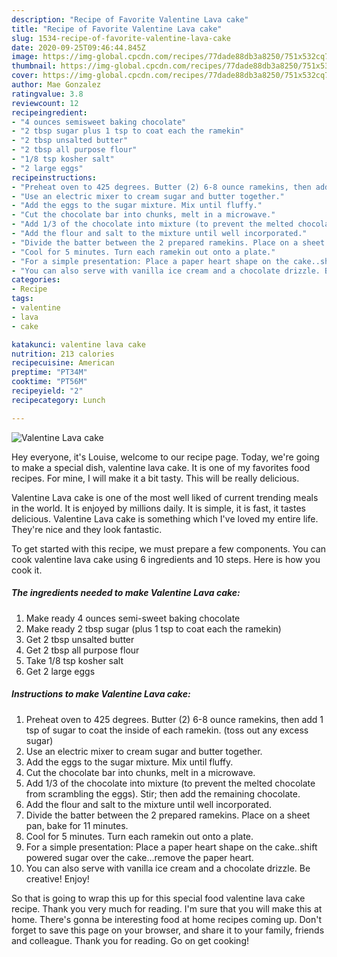 ```yaml
---
description: "Recipe of Favorite Valentine Lava cake"
title: "Recipe of Favorite Valentine Lava cake"
slug: 1534-recipe-of-favorite-valentine-lava-cake
date: 2020-09-25T09:46:44.845Z
image: https://img-global.cpcdn.com/recipes/77dade88db3a8250/751x532cq70/valentine-lava-cake-recipe-main-photo.jpg
thumbnail: https://img-global.cpcdn.com/recipes/77dade88db3a8250/751x532cq70/valentine-lava-cake-recipe-main-photo.jpg
cover: https://img-global.cpcdn.com/recipes/77dade88db3a8250/751x532cq70/valentine-lava-cake-recipe-main-photo.jpg
author: Mae Gonzalez
ratingvalue: 3.8
reviewcount: 12
recipeingredient:
- "4 ounces semisweet baking chocolate"
- "2 tbsp sugar plus 1 tsp to coat each the ramekin"
- "2 tbsp unsalted butter"
- "2 tbsp all purpose flour"
- "1/8 tsp kosher salt"
- "2 large eggs"
recipeinstructions:
- "Preheat oven to 425 degrees. Butter (2) 6-8 ounce ramekins, then add 1 tsp of sugar to coat the inside of each ramekin. (toss out any excess sugar)"
- "Use an electric mixer to cream sugar and butter together."
- "Add the eggs to the sugar mixture. Mix until fluffy."
- "Cut the chocolate bar into chunks, melt in a microwave."
- "Add 1/3 of the chocolate into mixture (to prevent the melted chocolate from scrambling the eggs). Stir; then add the remaining chocolate."
- "Add the flour and salt to the mixture until well incorporated."
- "Divide the batter between the 2 prepared ramekins. Place on a sheet pan, bake for 11 minutes."
- "Cool for 5 minutes. Turn each ramekin out onto a plate."
- "For a simple presentation: Place a paper heart shape on the cake..shift powered sugar over the cake...remove the paper heart."
- "You can also serve with vanilla ice cream and a chocolate drizzle. Be creative! Enjoy!"
categories:
- Recipe
tags:
- valentine
- lava
- cake

katakunci: valentine lava cake 
nutrition: 213 calories
recipecuisine: American
preptime: "PT34M"
cooktime: "PT56M"
recipeyield: "2"
recipecategory: Lunch

---
```



![Valentine Lava cake](https://img-global.cpcdn.com/recipes/77dade88db3a8250/751x532cq70/valentine-lava-cake-recipe-main-photo.jpg)

Hey everyone, it's Louise, welcome to our recipe page. Today, we're going to make a special dish, valentine lava cake. It is one of my favorites food recipes. For mine, I will make it a bit tasty. This will be really delicious.

Valentine Lava cake is one of the most well liked of current trending meals in the world. It is enjoyed by millions daily. It is simple, it is fast, it tastes delicious. Valentine Lava cake is something which I've loved my entire life. They're nice and they look fantastic.




To get started with this recipe, we must prepare a few components. You can cook valentine lava cake using 6 ingredients and 10 steps. Here is how you cook it.

<!--inarticleads1-->

##### The ingredients needed to make Valentine Lava cake:

1. Make ready 4 ounces semi-sweet baking chocolate
1. Make ready 2 tbsp sugar (plus 1 tsp to coat each the ramekin)
1. Get 2 tbsp unsalted butter
1. Get 2 tbsp all purpose flour
1. Take 1/8 tsp kosher salt
1. Get 2 large eggs




<!--inarticleads2-->

##### Instructions to make Valentine Lava cake:

1. Preheat oven to 425 degrees. Butter (2) 6-8 ounce ramekins, then add 1 tsp of sugar to coat the inside of each ramekin. (toss out any excess sugar)
1. Use an electric mixer to cream sugar and butter together.
1. Add the eggs to the sugar mixture. Mix until fluffy.
1. Cut the chocolate bar into chunks, melt in a microwave.
1. Add 1/3 of the chocolate into mixture (to prevent the melted chocolate from scrambling the eggs). Stir; then add the remaining chocolate.
1. Add the flour and salt to the mixture until well incorporated.
1. Divide the batter between the 2 prepared ramekins. Place on a sheet pan, bake for 11 minutes.
1. Cool for 5 minutes. Turn each ramekin out onto a plate.
1. For a simple presentation: Place a paper heart shape on the cake..shift powered sugar over the cake...remove the paper heart.
1. You can also serve with vanilla ice cream and a chocolate drizzle. Be creative! Enjoy!




So that is going to wrap this up for this special food valentine lava cake recipe. Thank you very much for reading. I'm sure that you will make this at home. There's gonna be interesting food at home recipes coming up. Don't forget to save this page on your browser, and share it to your family, friends and colleague. Thank you for reading. Go on get cooking!
